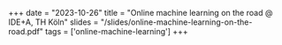 +++
date = "2023-10-26"
title = "Online machine learning on the road @ IDE+A, TH Köln"
slides = "/slides/online-machine-learning-on-the-road.pdf"
tags = ['online-machine-learning']
+++
